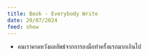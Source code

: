 ```yaml
---
title: Book - Everybody Write
date: 20/07/2024
feed: show
---
```

- คนเราคาดหวังผลลัพธ์จากการลงมือทำครั้งแรกมากเกินไป